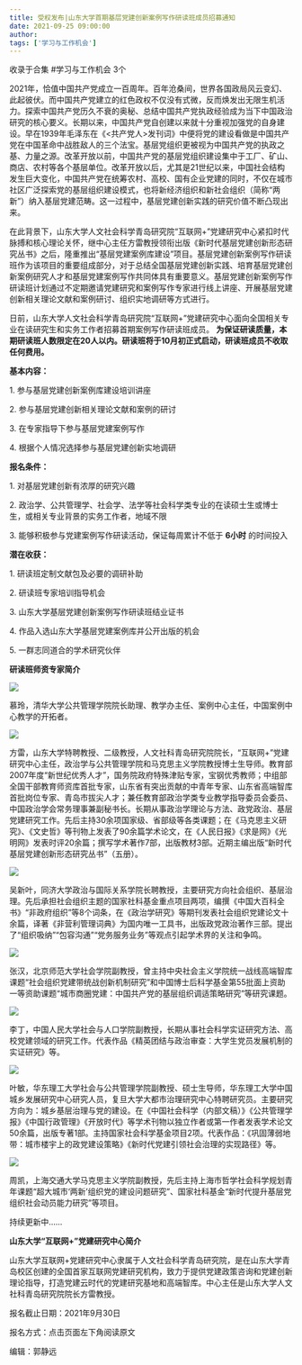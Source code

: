 ```yaml
---
title: 受权发布|山东大学首期基层党建创新案例写作研读班成员招募通知
date: 2021-09-25 09:00:00
author: 
tags: ['学习与工作机会']
---
```



收录于合集 #学习与工作机会 3个

2021年，恰值中国共产党成立一百周年。百年沧桑间，世界各国政局风云变幻、此起彼伏。而中国共产党建立的红色政权不仅没有式微，反而焕发出无限生机活力。探索中国共产党历久不衰的奥秘、总结中国共产党执政经验成为当下中国政治研究的核心要义。长期以来，中国共产党自创建以来就十分重视加强党的自身建设。早在1939年毛泽东在《<共产党人>发刊词》中便将党的建设看做是中国共产党在中国革命中战胜敌人的三个法宝。基层党组织更被视为中国共产党的执政之基、力量之源。改革开放以前，中国共产党的基层党组织建设集中于工厂、矿山、商店、农村等各个基层单位。改革开放以后，尤其是21世纪以来，中国社会结构发生巨大变化，中国共产党在统筹农村、高校、国有企业党建的同时，不仅在城市社区广泛探索党的基层组织建设模式，也将新经济组织和新社会组织（简称“两新”）纳入基层党建范畴。这一过程中，基层党建创新实践的研究价值不断凸现出来。  

  

在此背景下，山东大学人文社会科学青岛研究院“互联网+”党建研究中心紧扣时代脉搏和核心理论关怀，继中心主任方雷教授领衔出版《新时代基层党建创新形态研究丛书》之后，隆重推出“基层党建案例库建设”项目。基层党建创新案例写作研读班作为该项目的重要组成部分，对于总结全国基层党建创新实践、培育基层党建创新案例研究人才和基层党建案例写作共同体具有重要意义。基层党建创新案例写作研读班计划通过不定期邀请党建研究和案例写作专家进行线上讲座、开展基层党建创新相关理论文献和案例研讨、组织实地调研等方式进行。

  

日前，山东大学人文社会科学青岛研究院“互联网+”党建研究中心面向全国相关专业在读研究生和实务工作者招募首期案例写作研读班成员。
**为保证研读质量，本期研读班人数限定在20人以内。研读班将于10月初正式启动，研读班成员不收取任何费用。**

  

 **基本内容：**

1\. 参与基层党建创新案例库建设培训讲座

2\. 参与基层党建创新相关理论文献和案例的研讨

3\. 在专家指导下参与基层党建案例写作

4\. 根据个人情况选择参与基层党建创新实地调研

  

 **报名条件：**

1\. 对基层党建创新有浓厚的研究兴趣

2\. 政治学、公共管理学、社会学、法学等社会科学类专业的在读硕士生或博士生，或相关专业背景的实务工作者，地域不限

3\. 能够积极参与党建案例写作研读活动，保证每周累计不低于 **6小时** 的时间投入

  

 **潜在收获：**

1\. 研读班定制文献包及必要的调研补助

2\. 研读班专家培训指导机会

3\. 山东大学基层党建创新案例写作研读班结业证书

4\. 作品入选山东大学基层党建案例库并公开出版的机会

5\. 一群志同道合的学术研究伙伴

  
 **研读班师资专家简介**

  

![](/images/58/2.png)

  

慕玲，清华大学公共管理学院院长助理、教学办主任、案例中心主任，中国案例中心教学的开拓者。  
  

![](/images/58/3.jpeg)

  
方雷，山东大学特聘教授、二级教授，人文社科青岛研究院院长，“互联网+”党建研究中心主任，政治学与公共管理学院和马克思主义学院教授博士生导师。教育部2007年度“新世纪优秀人才”，国务院政府特殊津贴专家，宝钢优秀教师；中组部全国干部教育师资库首批专家，山东省有突出贡献的中青年专家、山东省高端智库首批岗位专家、青岛市拔尖人才；兼任教育部政治学类专业教学指导委员会委员、中国政治学会常务理事兼副秘书长。长期从事政治学理论与方法、政党政治、基层党建研究工作。先后主持30余项国家级、省部级等各类课题；在《马克思主义研究》、《文史哲》等刊物上发表了90余篇学术论文，在《人民日报》《求是网》《光明网》发表时评20余篇；撰写学术著作7部，出版教材3部。近期主编出版“新时代基层党建创新形态研究丛书”（五册）。  

![](/images/58/4.png)

  

吴新叶，同济大学政治与国际关系学院长聘教授，主要研究方向社会组织、基层治理。先后承担社会组织主题的国家社科基金重点项目两项，编撰《中国大百科全书》“非政府组织”等8个词条，在《政治学研究》等期刊发表社会组织党建论文十余篇，译著《非营利管理词典》为国内唯一工具书，出版政党政治著作三部。提出了“组织吸纳”“包容沟通”“党务服务业务”等观点引起学术界的关注和争鸣。  

![](/images/58/5.png)

  

张汉，北京师范大学社会学院副教授，曾主持中央社会主义学院统一战线高端智库课题“社会组织党建带统战创新机制研究”和中国博士后科学基金第55批面上资助一等资助课题“城市商圈党建：中国共产党的基层组织调适策略研究”等研究课题。  
  

![](/images/58/6.png)

  

李丁，中国人民大学社会与人口学院副教授，长期从事社会科学实证研究方法、高校党建领域的研究工作。代表作品《精英团结与政治审查：大学生党员发展机制的实证研究》等。  

![](/images/58/7.jpeg)

叶敏，华东理工大学社会与公共管理学院副教授、硕士生导师，华东理工大学中国城乡发展研究中心研究人员，复旦大学大都市治理研究中心特聘研究员。主要研究方向为：城乡基层治理与党的建设。在《中国社会科学（内部文稿）》《公共管理学报》《中国行政管理》《开放时代》等学术刊物以独立作者或第一作者发表学术论文50余篇，出版专著1部。主持国家社会科学基金项目2项。代表作品：《巩固薄弱地带：城市楼宇上的政党建设策略》《新时代党建引领社会治理的实现路径》等。  

![](/images/58/8.png)

  

周凯，上海交通大学马克思主义学院副教授，先后主持上海市哲学社会科学规划青年课题“超大城市‘两新’组织党的建设问题研究”、国家社科基金“新时代提升基层党组织社会动员能力研究”等项目。

  

持续更新中……

  

 **山东大学“互联网+”党建研究中心简介**

山东大学互联网+党建研究中心隶属于人文社会科学青岛研究院，是在山东大学青岛校区创建的全国首家互联网党建研究机构，致力于提供党建政策咨询和党建创新理论指导，打造党建云时代的党建研究基地和高端智库。中心主任是山东大学人文社科青岛研究院院长方雷教授。

  

报名截止日期：2021年9月30日

  

报名方式：点击页面左下角阅读原文

  

编辑：郭静远


